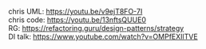 chris UML: https://youtu.be/v9ejT8FO-7I  
chris code: https://youtu.be/13nftsQUUE0  
RG: https://refactoring.guru/design-patterns/strategy  
DI talk: https://www.youtube.com/watch?v=OMPfEXIlTVE
